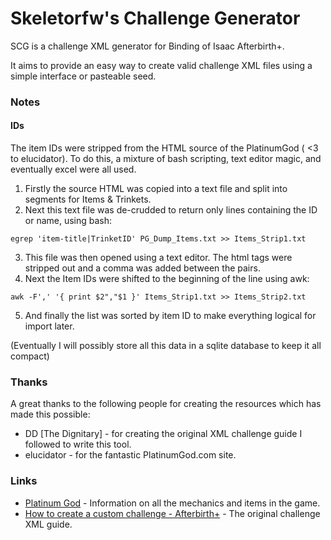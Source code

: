 # Skeletorfw's Challenge Generator
SCG is a challenge XML generator for Binding of Isaac Afterbirth+.

It aims to provide an easy way to create valid challenge XML files using a simple interface or pasteable seed.

### Notes
#### IDs
The item IDs were stripped from the HTML source of the PlatinumGod ( <3 to elucidator). To do this, a mixture of bash scripting, text editor magic, and eventually excel were all used.

1. Firstly the source HTML was copied into a text file and split into segments for Items & Trinkets.
2. Next this text file was de-crudded to return only lines containing the ID or name, using bash:

```egrep 'item-title|TrinketID' PG_Dump_Items.txt >> Items_Strip1.txt```

3. This file was then opened using a text editor. The html tags were stripped out and a comma was added between the pairs.
4. Next the Item IDs were shifted to the beginning of the line using awk:

```awk -F',' '{ print $2","$1 }' Items_Strip1.txt >> Items_Strip2.txt```

5. And finally the list was sorted by item ID to make everything logical for import later.

(Eventually I will possibly store all this data in a sqlite database to keep it all compact)

### Thanks
A great thanks to the following people for creating the resources which has made this possible:
* DD [The Dignitary] - for creating the original XML challenge guide I followed to write this tool.
* elucidator - for the fantastic PlatinumGod.com site.

### Links

* [Platinum God](http://platinumgod.co.uk/) - Information on all the mechanics and items in the game.
* [How to create a custom challenge - Afterbirth+](http://steamcommunity.com/sharedfiles/filedetails/?id=835061601) - The original challenge XML guide.